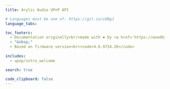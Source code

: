```yaml
---
title: Arylic Audio UPnP API

# Languages must be one of: https://git.io/vQNgJ
language_tabs:

toc_footers:
  - Documentation originally<br/>made with ❤️ by <a href='https://woodbytes.me' target='_blank'>Woodbytes</a>
  - "&nbsp;"
  - Based on firmware version<br><code>4.6.9724.26</code>
  
includes:
  - upnp/intro_welcome

search: true

code_clipboard: false
---
```


